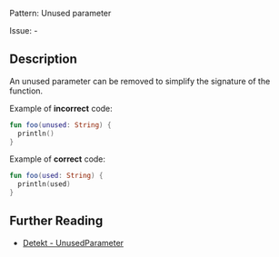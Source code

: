 Pattern: Unused parameter

Issue: -

## Description

An unused parameter can be removed to simplify the signature of the function.

Example of **incorrect** code:

```kotlin
fun foo(unused: String) {
  println()
}
```

Example of **correct** code:

```kotlin
fun foo(used: String) {
  println(used)
}
```

## Further Reading

* [Detekt - UnusedParameter](https://detekt.dev/style.html#unusedparameter)